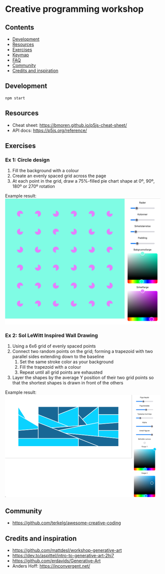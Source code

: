 # Creative programming workshop

## Contents

- [Development](#development)
- [Resources](#resources)
- [Exercises](#exercises)
- [Keymap](#keymap)
- [FAQ](#faq)
- [Community](#community)
- [Credits and inspiration](#credits-and-inspiration)

## Development

```
npm start
```

## Resources

- Cheat sheet: https://bmoren.github.io/p5js-cheat-sheet/
- API docs: https://p5js.org/reference/

## Exercises

### Ex 1: Circle design

1. Fill the background with a colour
2. Create an evenly spaced grid across the page
3. At each point in the grid, draw a 75%-filled pie chart shape at 0º, 90º, 180º or 270º rotation

Example result:
![img.png](img.png)

### Ex 2: Sol LeWitt Inspired Wall Drawing

1. Using a 6x6 grid of evenly spaced points
1. Connect two random points on the grid; forming a trapezoid with two parallel sides extending down to the baseline
   1. Set the same stroke color as your background
   1. Fill the trapezoid with a colour
   1. Repeat until all grid points are exhausted
1. Layer the shapes by the average Y position of their two grid points so that the shortest shapes is drawn in front of
   the others

Example result:
![img_1.png](img_1.png)

## Community

- https://github.com/terkelg/awesome-creative-coding

## Credits and inspiration

- https://github.com/mattdesl/workshop-generative-art
- https://dev.to/aspittel/intro-to-generative-art-2hi7
- https://github.com/erdavids/Generative-Art
- Anders Hoff: https://inconvergent.net/
